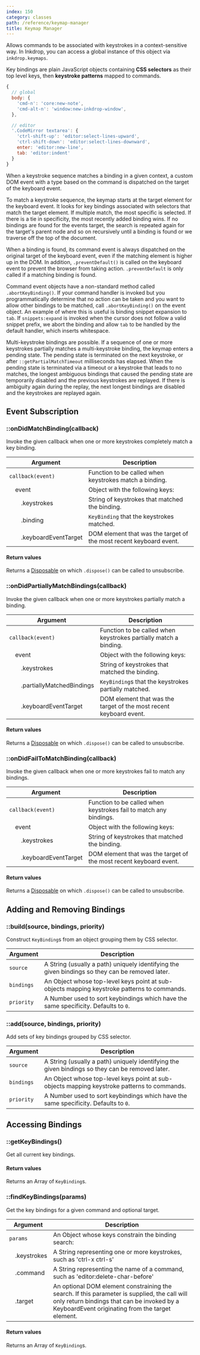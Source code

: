 ```yaml
---
index: 150
category: classes
path: /reference/keymap-manager
title: Keymap Manager
---
```


Allows commands to be associated with keystrokes in a context-sensitive way.
In Inkdrop, you can access a global instance of this object via `inkdrop.keymaps`.

Key bindings are plain JavaScript objects containing **CSS selectors** as their top level keys, then **keystroke patterns** mapped to commands.

```js
{
  // global
  body: {
    'cmd-n': 'core:new-note',
    'cmd-alt-n': 'window:new-inkdrop-window',
  },

  // editor
  '.CodeMirror textarea': {
    'ctrl-shift-up': 'editor:select-lines-upward',
    'ctrl-shift-down': 'editor:select-lines-downward',
    enter: 'editor:new-line',
    tab: 'editor:indent'
  }
}
```

When a keystroke sequence matches a binding in a given context, a custom DOM event with a type based on the command is dispatched on the target of the keyboard event.

To match a keystroke sequence, the keymap starts at the target element for the keyboard event.
It looks for key bindings associated with selectors that match the target element.
If multiple match, the most specific is selected.
If there is a tie in specificity, the most recently added binding wins.
If no bindings are found for the events target, the search is repeated again for the target's parent node and so on recursively until a binding is found or we traverse off the top of the document.

When a binding is found, its command event is always dispatched on the original target of the keyboard event, even if the matching element is higher up in the DOM.
In addition, `.preventDefault()` is called on the keyboard event to prevent the browser from taking action.
`.preventDefault` is only called if a matching binding is found.

Command event objects have a non-standard method called `.abortKeyBinding()`.
If your command handler is invoked but you programmatically determine that no action can be taken and you want to allow other bindings to be matched, call `.abortKeyBinding()` on the event object.
An example of where this is useful is binding snippet expansion to `tab`.
If `snippets:expand` is invoked when the cursor does not follow a valid snippet prefix, we abort the binding and allow `tab` to be handled by the default handler, which inserts whitespace.

Multi-keystroke bindings are possible. If a sequence of one or more keystrokes partially matches a multi-keystroke binding, the keymap enters a pending state. 
The pending state is terminated on the next keystroke, or after `::getPartialMatchTimeout` milliseconds has elapsed.
When the pending state is terminated via a timeout or a keystroke that leads to no matches, the longest ambiguous bindings that caused the pending state are temporarily disabled and the previous keystrokes are replayed.
If there is ambiguity again during the replay, the next longest bindings are disabled and the keystrokes are replayed again.

## Event Subscription

### ::onDidMatchBinding(callback)

Invoke the given callback when one or more keystrokes completely match a key binding.

| Argument | Description |
| -------- | ----------- |
| `callback(event)` | Function to be called when keystrokes match a binding. |
| &emsp;event | Object with the following keys: |
| &emsp;&emsp;.keystrokes | String of keystrokes that matched the binding. |
| &emsp;&emsp;.binding    | `KeyBinding` that the keystrokes matched.
| &emsp;&emsp;.keyboardEventTarget | DOM element that was the target of the most recent keyboard event. |

#### Return values

Returns a [Disposable](/reference/disposable) on which `.dispose()` can be called to unsubscribe.

### ::onDidPartiallyMatchBindings(callback)

Invoke the given callback when one or more keystrokes partially match a binding.

| Argument | Description |
| -------- | ----------- |
| `callback(event)` | Function to be called when keystrokes partially match a binding. |
| &emsp;event | Object with the following keys: |
| &emsp;&emsp;.keystrokes | String of keystrokes that matched the binding. |
| &emsp;&emsp;.partiallyMatchedBindings | `KeyBinding`s that the keystrokes partially matched. |
| &emsp;&emsp;.keyboardEventTarget | DOM element that was the target of the most recent keyboard event. |
 
#### Return values

Returns a [Disposable](/reference/disposable) on which `.dispose()` can be called to unsubscribe.

### ::onDidFailToMatchBinding(callback)

Invoke the given callback when one or more keystrokes fail to match any bindings.

| Argument | Description |
| -------- | ----------- |
| `callback(event)` | Function to be called when keystrokes fail to match any bindings. |
| &emsp;event | Object with the following keys: |
| &emsp;&emsp;.keystrokes | String of keystrokes that matched the binding. |
| &emsp;&emsp;.keyboardEventTarget | DOM element that was the target of the most recent keyboard event. |

#### Return values

Returns a [Disposable](/reference/disposable) on which `.dispose()` can be called to unsubscribe.
 
## Adding and Removing Bindings

### ::build(source, bindings, priority)

Construct `KeyBinding`s from an object grouping them by CSS selector.

| Argument | Description |
| -------- | ----------- |
| `source` | A String (usually a path) uniquely identifying the given bindings so they can be removed later. |
| `bindings` | An Object whose top-level keys point at sub-objects mapping keystroke patterns to commands. |
| `priority` | A Number used to sort keybindings which have the same specificity. Defaults to `0`.


### ::add(source, bindings, priority)

Add sets of key bindings grouped by CSS selector.

| Argument | Description |
| -------- | ----------- |
| `source` | A String (usually a path) uniquely identifying the given bindings so they can be removed later. |
| `bindings` | An Object whose top-level keys point at sub-objects mapping keystroke patterns to commands. |
| `priority` | A Number used to sort keybindings which have the same specificity. Defaults to `0`.

## Accessing Bindings

### ::getKeyBindings()

Get all current key bindings.

#### Return values

Returns an Array of `KeyBinding`s.

### ::findKeyBindings(params)

Get the key bindings for a given command and optional target.

| Argument | Description |
| -------- | ----------- |
| `params` | An Object whose keys constrain the binding search: |
| &emsp;.keystrokes | A String representing one or more keystrokes, such as 'ctrl-x ctrl-s' |
| &emsp;.command    | A String representing the name of a command, such as 'editor:delete-char-before' |
| &emsp;.target     | An optional DOM element constraining the search. If this parameter is supplied, the call will only return bindings that can be invoked by a KeyboardEvent originating from the target element. |

#### Return values

Returns an Array of `KeyBinding`s.


